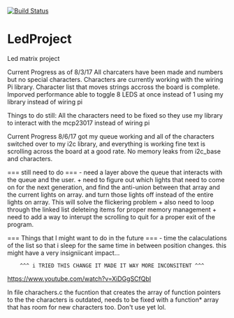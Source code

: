 [![Build Status](https://travis-ci.org/ZachW628/LedProject.svg?branch=master)](https://travis-ci.org/ZachW628/LedProject)

# LedProject
Led matrix project

Current Progress as of 8/3/17
   All charcaters have been made and numbers but no special characters.
   Characters are currently working with the wiring Pi library.
   Character list that moves strings accross the board is complete.
   Imporved performance able to toggle 8 LEDS at once instead of 1 using my library instead of wiring pi
   
 Things to do still:
    All the characters need to be fixed so they use my library to interact with the mcp23017 instead of wiring pi



Current Progress 8/6/17
   got my queue working and all of the characters switched over to my i2c library, and everything
   is working fine text is scrolling across the board at a good rate. No memory leaks from 
   i2c_base and characters.
   
   === still need to do ===
       - need a layer above the queue that interacts with the queue and the user.
       + need to figure out which lights that need to come on for the next generation, and find
         the anti-union between that array and the current lights on array. and turn those lights
         off instead of the entire lights on array. This will solve the flickering problem
       + also need to loop through the linked list deleteing items for proper memory management
       + need to add a way to interupt the scrolling to quit for a proper exit of the program.

   === Things that I might want to do in the future ===
       - time the calaculations of the list so that i sleep for the same time in between 
         position changes. this might have a very insigniicant impact...

		^^^ i TRIED THIS CHANGE IT MADE IT WAY MORE INCONSITENT ^^^


https://www.youtube.com/watch?v=XiDGgSCfQbI


In file charachers.c the fucntion that creates the array of function pointers to the the characters is outdated, needs to be fixed with a function* array that has room for new characters too. Don't use yet lol. 
